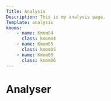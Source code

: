 ```yaml
---
Title: Analysis
Description: This is my analysis page.
Template: analysis
kmoms:
    - name: Kmom04
      class: kmom04
    - name: Kmom05
      class: kmom05
    - name: Kmom06
      class: kmom06
---
```



Analyser
==========================
